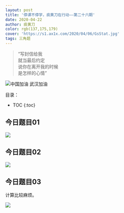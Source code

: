 ```yaml
---
layout: post
title: '停课不停学，痰黄刀在行动——第二十六期'
date: 2020-04-22
author: 痰黄刀
color: rgb(137,175,179)
cover: 'https://s1.ax1x.com/2020/04/06/GsStat.jpg'
tags: 三角题
---
```


> “写封信给我<br/>就当最后约定<br/>说你在离开我的时候<br/>是怎样的心情”

<img src="https://s1.ax1x.com/2020/04/06/GsStat.jpg" alt="中国加油 武汉加油" border="0" />

目录：

* TOC
{:toc}

## 今日题目01

![](https://s1.ax1x.com/2020/04/26/J6w410.jpg)

## 今日题目02

![](https://s1.ax1x.com/2020/04/26/J6w5cV.jpg)

## 今日题目03

计算比较麻烦。

![](https://s1.ax1x.com/2020/04/26/J6whpq.jpg)